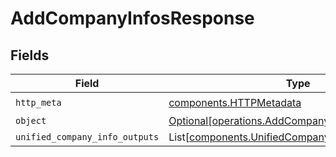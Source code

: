 # AddCompanyInfosResponse


## Fields

| Field                                                                                                      | Type                                                                                                       | Required                                                                                                   | Description                                                                                                |
| ---------------------------------------------------------------------------------------------------------- | ---------------------------------------------------------------------------------------------------------- | ---------------------------------------------------------------------------------------------------------- | ---------------------------------------------------------------------------------------------------------- |
| `http_meta`                                                                                                | [components.HTTPMetadata](../../models/components/httpmetadata.md)                                         | :heavy_check_mark:                                                                                         | N/A                                                                                                        |
| `object`                                                                                                   | [Optional[operations.AddCompanyInfosResponseBody]](../../models/operations/addcompanyinfosresponsebody.md) | :heavy_minus_sign:                                                                                         | N/A                                                                                                        |
| `unified_company_info_outputs`                                                                             | List[[components.UnifiedCompanyInfoOutput](../../models/components/unifiedcompanyinfooutput.md)]           | :heavy_minus_sign:                                                                                         | N/A                                                                                                        |